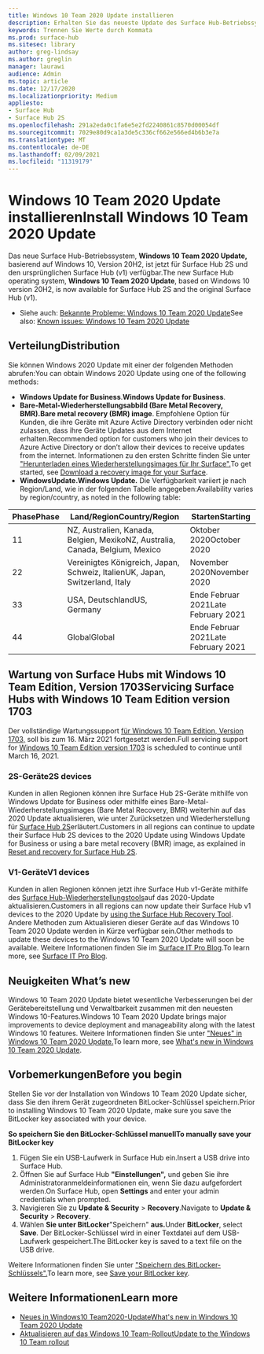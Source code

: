 ```yaml
---
title: Windows 10 Team 2020 Update installieren
description: Erhalten Sie das neueste Update des Surface Hub-Betriebssystems, Windows 10 Team 2020 Update.
keywords: Trennen Sie Werte durch Kommata
ms.prod: surface-hub
ms.sitesec: library
author: greg-lindsay
ms.author: greglin
manager: laurawi
audience: Admin
ms.topic: article
ms.date: 12/17/2020
ms.localizationpriority: Medium
appliesto:
- Surface Hub
- Surface Hub 2S
ms.openlocfilehash: 291a2eda0c1fa6e5e2fd2240861c8570d00054df
ms.sourcegitcommit: 7029e80d9ca1a3de5c336cf662e566ed4b6b3e7a
ms.translationtype: MT
ms.contentlocale: de-DE
ms.lasthandoff: 02/09/2021
ms.locfileid: "11319179"
---
```

# <span data-ttu-id="53d2f-104">Windows 10 Team 2020 Update installieren</span><span class="sxs-lookup"><span data-stu-id="53d2f-104">Install Windows 10 Team 2020 Update</span></span> 

<span data-ttu-id="53d2f-105">Das neue Surface Hub-Betriebssystem, **Windows 10 Team 2020 Update,** basierend auf Windows 10, Version 20H2, ist jetzt für Surface Hub 2S und den ursprünglichen Surface Hub (v1) verfügbar.</span><span class="sxs-lookup"><span data-stu-id="53d2f-105">The new Surface Hub operating system, **Windows 10 Team 2020 Update**, based on Windows 10 version 20H2, is now available for Surface Hub 2S and the original Surface Hub (v1).</span></span> 

- <span data-ttu-id="53d2f-106">Siehe auch: [Bekannte Probleme: Windows 10 Team 2020 Update](surface-hub-2020-team-update-known-issues.md)</span><span class="sxs-lookup"><span data-stu-id="53d2f-106">See also: [Known issues: Windows 10 Team 2020 Update](surface-hub-2020-team-update-known-issues.md)</span></span>

## <span data-ttu-id="53d2f-107">Verteilung</span><span class="sxs-lookup"><span data-stu-id="53d2f-107">Distribution</span></span>

<span data-ttu-id="53d2f-108">Sie können Windows 2020 Update mit einer der folgenden Methoden abrufen:</span><span class="sxs-lookup"><span data-stu-id="53d2f-108">You can obtain Windows 2020 Update using one of the following methods:</span></span>

- <span data-ttu-id="53d2f-109">**Windows Update for Business**.</span><span class="sxs-lookup"><span data-stu-id="53d2f-109">**Windows Update for Business**.</span></span>
- <span data-ttu-id="53d2f-110">**Bare-Metal-Wiederherstellungsabbild (Bare Metal Recovery, BMR).**</span><span class="sxs-lookup"><span data-stu-id="53d2f-110">**Bare metal recovery (BMR) image**.</span></span> <span data-ttu-id="53d2f-111">Empfohlene Option für Kunden, die ihre Geräte mit Azure Active Directory verbinden oder nicht zulassen, dass ihre Geräte Updates aus dem Internet erhalten.</span><span class="sxs-lookup"><span data-stu-id="53d2f-111">Recommended option for customers who join their devices to Azure Active Directory or don’t allow their devices to receive updates from the internet.</span></span> <span data-ttu-id="53d2f-112">Informationen zu den ersten Schritte finden Sie unter ["Herunterladen eines Wiederherstellungsimages für Ihr Surface".](https://support.microsoft.com/surfacerecoveryimage)</span><span class="sxs-lookup"><span data-stu-id="53d2f-112">To get started, see [Download a recovery image for your Surface](https://support.microsoft.com/surfacerecoveryimage).</span></span>
- **<span data-ttu-id="53d2f-113">WindowsUpdate.</span><span class="sxs-lookup"><span data-stu-id="53d2f-113">Windows Update.</span></span>** <span data-ttu-id="53d2f-114">Die Verfügbarkeit variiert je nach Region/Land, wie in der folgenden Tabelle angegeben:</span><span class="sxs-lookup"><span data-stu-id="53d2f-114">Availability varies by region/country, as noted in the following table:</span></span>

| <span data-ttu-id="53d2f-115">Phase</span><span class="sxs-lookup"><span data-stu-id="53d2f-115">Phase</span></span> | <span data-ttu-id="53d2f-116">Land/Region</span><span class="sxs-lookup"><span data-stu-id="53d2f-116">Country/Region</span></span>                         | <span data-ttu-id="53d2f-117">Starten</span><span class="sxs-lookup"><span data-stu-id="53d2f-117">Starting</span></span>          |
| ----- | -------------------------------------- | ----------------- |
| <span data-ttu-id="53d2f-118">1</span><span class="sxs-lookup"><span data-stu-id="53d2f-118">1</span></span>     | <span data-ttu-id="53d2f-119">NZ, Australien, Kanada, Belgien, Mexiko</span><span class="sxs-lookup"><span data-stu-id="53d2f-119">NZ, Australia, Canada, Belgium, Mexico</span></span> | <span data-ttu-id="53d2f-120">Oktober 2020</span><span class="sxs-lookup"><span data-stu-id="53d2f-120">October 2020</span></span>  |
| <span data-ttu-id="53d2f-121">2</span><span class="sxs-lookup"><span data-stu-id="53d2f-121">2</span></span>     | <span data-ttu-id="53d2f-122">Vereinigtes Königreich, Japan, Schweiz, Italien</span><span class="sxs-lookup"><span data-stu-id="53d2f-122">UK, Japan, Switzerland, Italy</span></span>          | <span data-ttu-id="53d2f-123">November 2020</span><span class="sxs-lookup"><span data-stu-id="53d2f-123">November 2020</span></span> |
| <span data-ttu-id="53d2f-124">3</span><span class="sxs-lookup"><span data-stu-id="53d2f-124">3</span></span>     | <span data-ttu-id="53d2f-125">USA, Deutschland</span><span class="sxs-lookup"><span data-stu-id="53d2f-125">US, Germany</span></span>                            | <span data-ttu-id="53d2f-126">Ende Februar 2021</span><span class="sxs-lookup"><span data-stu-id="53d2f-126">Late February 2021</span></span> |
| <span data-ttu-id="53d2f-127">4</span><span class="sxs-lookup"><span data-stu-id="53d2f-127">4</span></span>     | <span data-ttu-id="53d2f-128">Global</span><span class="sxs-lookup"><span data-stu-id="53d2f-128">Global</span></span>                                 | <span data-ttu-id="53d2f-129">Ende Februar 2021</span><span class="sxs-lookup"><span data-stu-id="53d2f-129">Late February 2021</span></span> |

## <span data-ttu-id="53d2f-130">Wartung von Surface Hubs mit Windows 10 Team Edition, Version 1703</span><span class="sxs-lookup"><span data-stu-id="53d2f-130">Servicing Surface Hubs with Windows 10 Team Edition version 1703</span></span> 

<span data-ttu-id="53d2f-131">Der vollständige Wartungssupport [für Windows 10 Team Edition, Version 1703,](https://support.microsoft.com/topic/november-12-2019-kb4525245-os-build-15063-2172-dfc81b85-11a6-54ef-4370-11408193419f) soll bis zum 16. März 2021 fortgesetzt werden.</span><span class="sxs-lookup"><span data-stu-id="53d2f-131">Full servicing support for [Windows 10 Team Edition version 1703](https://support.microsoft.com/topic/november-12-2019-kb4525245-os-build-15063-2172-dfc81b85-11a6-54ef-4370-11408193419f) is scheduled to continue until March 16, 2021.</span></span>

### <span data-ttu-id="53d2f-132">2S-Geräte</span><span class="sxs-lookup"><span data-stu-id="53d2f-132">2S devices</span></span> 

<span data-ttu-id="53d2f-133">Kunden in allen Regionen können ihre Surface Hub 2S-Geräte mithilfe von Windows Update for Business oder mithilfe eines Bare-Metal-Wiederherstellungsimages (Bare Metal Recovery, BMR) weiterhin auf das 2020 Update aktualisieren, wie unter Zurücksetzen und Wiederherstellung für [Surface Hub 2S](surface-hub-2s-recover-reset.md)erläutert.</span><span class="sxs-lookup"><span data-stu-id="53d2f-133">Customers in all regions can continue to update their Surface Hub 2S devices to the 2020 Update using Windows Update for Business or using a bare metal recovery (BMR) image, as explained in [Reset and recovery for Surface Hub 2S](surface-hub-2s-recover-reset.md).</span></span>

### <span data-ttu-id="53d2f-134">V1-Geräte</span><span class="sxs-lookup"><span data-stu-id="53d2f-134">V1 devices</span></span> 

<span data-ttu-id="53d2f-135">Kunden in allen Regionen können jetzt ihre Surface Hub v1-Geräte mithilfe des [Surface Hub-Wiederherstellungstools](surface-hub-recovery-tool.md)auf das 2020-Update aktualisieren.</span><span class="sxs-lookup"><span data-stu-id="53d2f-135">Customers in all regions can now update their Surface Hub v1 devices to the 2020 Update by [using the Surface Hub Recovery Tool](surface-hub-recovery-tool.md).</span></span> <span data-ttu-id="53d2f-136">Andere Methoden zum Aktualisieren dieser Geräte auf das Windows 10 Team 2020 Update werden in Kürze verfügbar sein.</span><span class="sxs-lookup"><span data-stu-id="53d2f-136">Other methods to update these devices to the Windows 10 Team 2020 Update will soon be available.</span></span> <span data-ttu-id="53d2f-137">Weitere Informationen finden Sie im [Surface IT Pro Blog](https://techcommunity.microsoft.com/t5/surface-it-pro-blog/update-to-the-windows-10-team-rollout/ba-p/1669655).</span><span class="sxs-lookup"><span data-stu-id="53d2f-137">To learn more, see [Surface IT Pro Blog](https://techcommunity.microsoft.com/t5/surface-it-pro-blog/update-to-the-windows-10-team-rollout/ba-p/1669655).</span></span>
 
## <span data-ttu-id="53d2f-138">Neuigkeiten </span><span class="sxs-lookup"><span data-stu-id="53d2f-138">What’s new</span></span>

<span data-ttu-id="53d2f-139">Windows 10 Team 2020 Update bietet wesentliche Verbesserungen bei der Gerätebereitstellung und Verwaltbarkeit zusammen mit den neuesten Windows 10-Features.</span><span class="sxs-lookup"><span data-stu-id="53d2f-139">Windows 10 Team 2020 Update brings major improvements to device deployment and manageability along with the latest Windows 10 features.</span></span> <span data-ttu-id="53d2f-140">Weitere Informationen finden Sie unter ["Neues" in Windows 10 Team 2020 Update.](surface-hub-2020-update-whats-new.md)</span><span class="sxs-lookup"><span data-stu-id="53d2f-140">To learn more, see [What's new in Windows 10 Team 2020 Update](surface-hub-2020-update-whats-new.md).</span></span>
 
## <span data-ttu-id="53d2f-141">Vorbemerkungen</span><span class="sxs-lookup"><span data-stu-id="53d2f-141">Before you begin</span></span>

<span data-ttu-id="53d2f-142">Stellen Sie vor der Installation von Windows 10 Team 2020 Update sicher, dass Sie den ihrem Gerät zugeordneten BitLocker-Schlüssel speichern.</span><span class="sxs-lookup"><span data-stu-id="53d2f-142">Prior to installing Windows 10 Team 2020 Update, make sure you save the BitLocker key associated with your device.</span></span> 

**<span data-ttu-id="53d2f-143">So speichern Sie den BitLocker-Schlüssel manuell</span><span class="sxs-lookup"><span data-stu-id="53d2f-143">To manually save your BitLocker key</span></span>**

1. <span data-ttu-id="53d2f-144">Fügen Sie ein USB-Laufwerk in Surface Hub ein.</span><span class="sxs-lookup"><span data-stu-id="53d2f-144">Insert a USB drive into Surface Hub.</span></span>
2. <span data-ttu-id="53d2f-145">Öffnen Sie auf Surface Hub **"Einstellungen",** und geben Sie ihre Administratoranmeldeinformationen ein, wenn Sie dazu aufgefordert werden.</span><span class="sxs-lookup"><span data-stu-id="53d2f-145">On Surface Hub, open **Settings** and enter your admin credentials when prompted.</span></span>
3. <span data-ttu-id="53d2f-146">Navigieren Sie zu **Update & Security**  >  **Recovery**.</span><span class="sxs-lookup"><span data-stu-id="53d2f-146">Navigate to **Update & Security** > **Recovery**.</span></span>
4. <span data-ttu-id="53d2f-147">Wählen **Sie unter BitLocker**"Speichern" **aus.**</span><span class="sxs-lookup"><span data-stu-id="53d2f-147">Under **BitLocker**, select **Save**.</span></span> <span data-ttu-id="53d2f-148">Der BitLocker-Schlüssel wird in einer Textdatei auf dem USB-Laufwerk gespeichert.</span><span class="sxs-lookup"><span data-stu-id="53d2f-148">The BitLocker key is saved to a text file on the USB drive.</span></span>

<span data-ttu-id="53d2f-149">Weitere Informationen finden Sie unter ["Speichern des BitLocker-Schlüssels".](save-bitlocker-key-surface-hub.md)</span><span class="sxs-lookup"><span data-stu-id="53d2f-149">To learn more, see [Save your BitLocker key](save-bitlocker-key-surface-hub.md).</span></span>

## <span data-ttu-id="53d2f-150">Weitere Informationen</span><span class="sxs-lookup"><span data-stu-id="53d2f-150">Learn more</span></span>

- [<span data-ttu-id="53d2f-151">Neues in Windows10 Team2020-Update</span><span class="sxs-lookup"><span data-stu-id="53d2f-151">What's new in Windows 10 Team 2020 Update</span></span>](surface-hub-2020-update-whats-new.md)
- [<span data-ttu-id="53d2f-152">Aktualisieren auf das Windows 10 Team-Rollout</span><span class="sxs-lookup"><span data-stu-id="53d2f-152">Update to the Windows 10 Team rollout</span></span>](https://techcommunity.microsoft.com/t5/surface-it-pro-blog/update-to-the-windows-10-team-rollout/ba-p/1669655)
